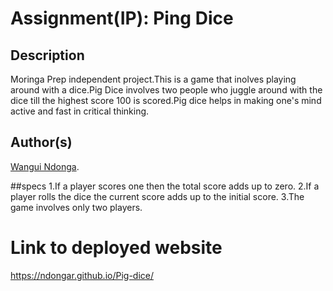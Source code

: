 # Assignment(IP): Ping Dice
## Description
Moringa Prep independent project.This is a game that inolves playing around with a dice.Pig Dice involves two people who juggle around with the dice till the highest score 100 is scored.Pig dice helps in making one's mind active and fast in critical thinking.

## Author(s)
[Wangui Ndonga](https://github.com/Ndongar).

##specs
1.If a player scores one then the total score adds up to zero.
2.If a player rolls the dice the current score adds up to the initial score.
3.The game involves only two players.

# Link to deployed website
https://ndongar.github.io/Pig-dice/
